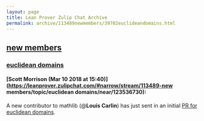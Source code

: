 ```yaml
---
layout: page
title: Lean Prover Zulip Chat Archive 
permalink: archive/113489newmembers/39702euclideandomains.html
---
```


## [new members](index.html)
### [euclidean domains](39702euclideandomains.html)

#### [Scott Morrison (Mar 10 2018 at 15:40)](https://leanprover.zulipchat.com/#narrow/stream/113489-new members/topic/euclidean domains/near/123536730):
A new contributor to mathlib (@**Louis Carlin**) has just sent in an initial [PR for euclidean domains](https://github.com/leanprover/mathlib/pull/78).

